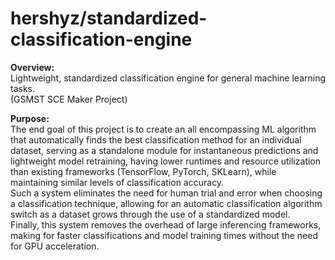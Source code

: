 <h1>hershyz/standardized-classification-engine</h1>

<p>
  <strong>Overview:</strong><br>
  Lightweight, standardized classification engine for general machine learning tasks.<br>
  (GSMST SCE Maker Project)
</p>

<p>
  <strong>Purpose:</strong><br>
  The end goal of this project is to create an all encompassing ML algorithm that automatically finds the best classification method for an individual dataset, serving as a standalone module for instantaneous predictions and lightweight model retraining, having lower runtimes and resource utilization than existing frameworks (TensorFlow, PyTorch, SKLearn), while maintaining similar levels of classification accuracy.<br>
  Such a system eliminates the need for human trial and error when choosing a classification technique, allowing for an automatic classification algorithm switch as a dataset grows through the use of a standardized model.<br>
  Finally, this system removes the overhead of large inferencing frameworks, making for faster classifications and model training times without the need for GPU acceleration.
</p>
